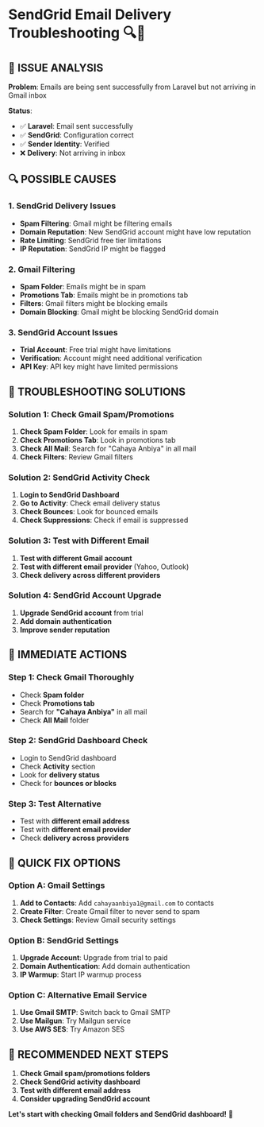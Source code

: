 # SendGrid Email Delivery Troubleshooting 🔍📧

## 🎯 **ISSUE ANALYSIS**

**Problem**: Emails are being sent successfully from Laravel but not arriving in Gmail inbox

**Status**:

- ✅ **Laravel**: Email sent successfully
- ✅ **SendGrid**: Configuration correct
- ✅ **Sender Identity**: Verified
- ❌ **Delivery**: Not arriving in inbox

## 🔍 **POSSIBLE CAUSES**

### **1. SendGrid Delivery Issues**

- **Spam Filtering**: Gmail might be filtering emails
- **Domain Reputation**: New SendGrid account might have low reputation
- **Rate Limiting**: SendGrid free tier limitations
- **IP Reputation**: SendGrid IP might be flagged

### **2. Gmail Filtering**

- **Spam Folder**: Emails might be in spam
- **Promotions Tab**: Emails might be in promotions tab
- **Filters**: Gmail filters might be blocking emails
- **Domain Blocking**: Gmail might be blocking SendGrid domain

### **3. SendGrid Account Issues**

- **Trial Account**: Free trial might have limitations
- **Verification**: Account might need additional verification
- **API Key**: API key might have limited permissions

## 🚀 **TROUBLESHOOTING SOLUTIONS**

### **Solution 1: Check Gmail Spam/Promotions**

1. **Check Spam Folder**: Look for emails in spam
2. **Check Promotions Tab**: Look in promotions tab
3. **Check All Mail**: Search for "Cahaya Anbiya" in all mail
4. **Check Filters**: Review Gmail filters

### **Solution 2: SendGrid Activity Check**

1. **Login to SendGrid Dashboard**
2. **Go to Activity**: Check email delivery status
3. **Check Bounces**: Look for bounced emails
4. **Check Suppressions**: Check if email is suppressed

### **Solution 3: Test with Different Email**

1. **Test with different Gmail account**
2. **Test with different email provider** (Yahoo, Outlook)
3. **Check delivery across different providers**

### **Solution 4: SendGrid Account Upgrade**

1. **Upgrade SendGrid account** from trial
2. **Add domain authentication**
3. **Improve sender reputation**

## 🎯 **IMMEDIATE ACTIONS**

### **Step 1: Check Gmail Thoroughly**

- Check **Spam folder**
- Check **Promotions tab**
- Search for **"Cahaya Anbiya"** in all mail
- Check **All Mail** folder

### **Step 2: SendGrid Dashboard Check**

- Login to SendGrid dashboard
- Check **Activity** section
- Look for **delivery status**
- Check for **bounces or blocks**

### **Step 3: Test Alternative**

- Test with **different email address**
- Test with **different email provider**
- Check **delivery across providers**

## 🚀 **QUICK FIX OPTIONS**

### **Option A: Gmail Settings**

1. **Add to Contacts**: Add `cahayaanbiya1@gmail.com` to contacts
2. **Create Filter**: Create Gmail filter to never send to spam
3. **Check Settings**: Review Gmail security settings

### **Option B: SendGrid Settings**

1. **Upgrade Account**: Upgrade from trial to paid
2. **Domain Authentication**: Add domain authentication
3. **IP Warmup**: Start IP warmup process

### **Option C: Alternative Email Service**

1. **Use Gmail SMTP**: Switch back to Gmail SMTP
2. **Use Mailgun**: Try Mailgun service
3. **Use AWS SES**: Try Amazon SES

## 🎯 **RECOMMENDED NEXT STEPS**

1. **Check Gmail spam/promotions folders**
2. **Check SendGrid activity dashboard**
3. **Test with different email address**
4. **Consider upgrading SendGrid account**

**Let's start with checking Gmail folders and SendGrid dashboard!** 🚀
